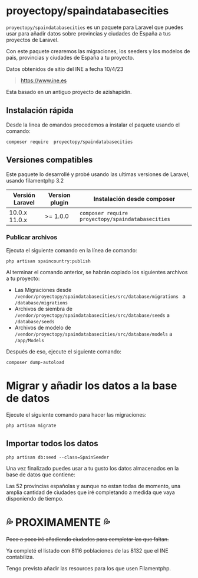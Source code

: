 # proyectopy/spaindatabasecities


```proyectopy/spaindatabasecities``` es un paquete para Laravel que puedes usar para añadir datos sobre provincias y ciudades de España a tus proyectos de Laravel.

Con este paquete  crearemos las migraciones, los seeders y los modelos de pais, provincias y ciudades de España a tu proyecto. 

Datos obtenidos de sitio del INE a fecha 10/4/23
> https://www.ine.es 

Esta basado en un antiguo proyecto de azishapidin. 


## Instalación rápida

Desde la linea de omandos procedemos a instalar el paquete usando el comando:
```
composer require  proyectopy/spaindatabasecities
```

## Versiones compatibles

Este paquete lo desarrollé y probé usando las ultimas versiones de Laravel, usando filamentphp 3.2

| Versión Laravel | Version plugin | Instalación desde composer|
|---- |----|----|
| 10.0.x 11.0.x | >= 1.0.0 | ```composer require  proyectopy/spaindatabasecities``` |


### Publicar archivos
Ejecuta el siguiente comando en la línea de comando:

```
php artisan spaincountry:publish

```

Al terminar el comando anterior, se habrán copiado los siguientes archivos a tu proyecto:

* Las Migraciones desde ```/vendor/proyectopy/spaindatabasecities/src/database/migrations ``` a ```/database/migrations```
* Archivos de siembra de ```/vendor/proyectopy/spaindatabasecities/src/database/seeds```      a ```/database/seeds```
* Archivos de modelo de ```/vendor/proyectopy/spaindatabasecities/src/database/models```      a ```/app/Models```

Después de eso, ejecute el siguiente comando:
```
composer dump-autoload
```

# Migrar y añadir los datos a la base de datos

Ejecute el siguiente comando para hacer las migraciones:
```
php artisan migrate

```
## Importar todos los datos 

```
php artisan db:seed --class=SpainSeeder
```
Una vez finalizado puedes usar a tu gusto los datos almacenados en la base de datos que contiene:

Las 52 provincias españolas y aunque no estan todas de momento, una amplia cantidad de ciudades que iré completando a medida que vaya disponiendo de tiempo.

# :sweat_drops: PROXIMAMENTE :sweat_drops:

~~Poco a poco iré añadiendo ciudades para completar las que faltan.~~ 

Ya completé el listado con 8116 poblaciones de las 8132 que el INE contabiliza.

Tengo previsto añadir las resources para los que usen Filamentphp.